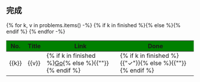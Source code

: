 ## 完成

<table>
    <thead>
        <tr style="background-color:green;">
            <th>No.</th>
            <th>Title</th>
            <th>Link</th>
            <th>Done</th>
        </tr>
    </thead>
    <tbody>
        {% for k, v in problems.items() -%}
        {% if k in finished %}<tr bgcolor="lightgreen">{% else %}<tr>{% endif %}
            <td>{{k}}</td>
            <td>{{v}}</td>
            <td>{% if k in finished %}<a href="https://leetcode-cn.com/problems/{{finished[k]}}/">Go</a>{% else %}{{""}}{% endif %}</td>
            <td>{% if k in finished %}{{"✓"}}{% else %}{{""}}{% endif %}</td>
        </tr>
        {% endfor -%}
    </tbody>
</table>